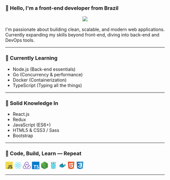 ### 👋 Hello, I'm a front-end developer from Brazil

<div align="center">
  <img src="https://media.giphy.com/media/qgQUggAC3Pfv687qPC/giphy.gif" width="200" style="border-radius: 12;" />
</div>

I'm passionate about building clean, scalable, and modern web applications.  
Currently expanding my skills beyond front-end, diving into back-end and DevOps tools.

---

### 🚀 Currently Learning

- Node.js (Back-end essentials)
- Go (Concurrency & performance)
- Docker (Containerization)
- TypeScript (Typing all the things)

---

### 🧠 Solid Knowledge In

- React.js
- Redux
- JavaScript (ES6+)
- HTML5 & CSS3 / Sass
- Bootstrap

---

### 📌 Code, Build, Learn — Repeat

<div align="left">
  <img src="https://raw.githubusercontent.com/devicons/devicon/master/icons/javascript/javascript-original.svg" width="24" height="24"/>
  <img src="https://raw.githubusercontent.com/devicons/devicon/master/icons/react/react-original.svg" width="24" height="24"/>
  <img src="https://raw.githubusercontent.com/devicons/devicon/master/icons/redux/redux-original.svg" width="24" height="24"/>
  <img src="https://raw.githubusercontent.com/devicons/devicon/master/icons/typescript/typescript-original.svg" width="24" height="24"/>
  <img src="https://raw.githubusercontent.com/devicons/devicon/master/icons/nodejs/nodejs-original.svg" width="24" height="24"/>
  <img src="https://raw.githubusercontent.com/devicons/devicon/master/icons/go/go-original.svg" width="24" height="24"/>
  <img src="https://raw.githubusercontent.com/devicons/devicon/master/icons/docker/docker-original.svg" width="24" height="24"/>
  <img src="https://raw.githubusercontent.com/devicons/devicon/master/icons/html5/html5-original.svg" width="24" height="24"/>
  <img src="https://raw.githubusercontent.com/devicons/devicon/master/icons/css3/css3-original.svg" width="24" height="24"/>
</div>

---

